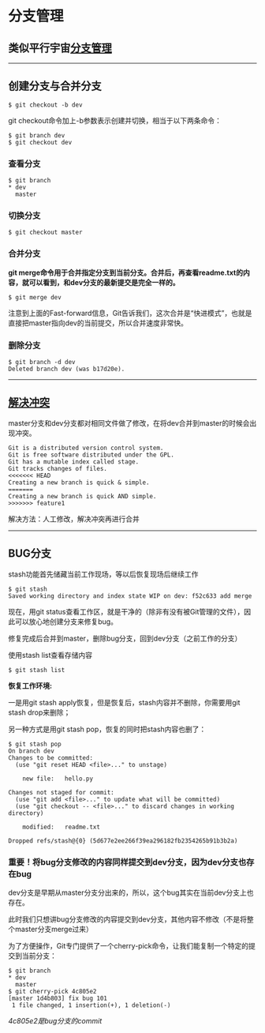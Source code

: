 # 分支管理
## 类似平行宇宙[分支管理](https://www.liaoxuefeng.com/wiki/896043488029600/896954848507552)

--------
## 创建分支与合并分支

```shell
$ git checkout -b dev
```
git checkout命令加上-b参数表示创建并切换，相当于以下两条命令：
```
$ git branch dev
$ git checkout dev
```
### 查看分支
```
$ git branch
* dev
  master
```
### 切换分支
```
$ git checkout master
```
### 合并分支
**git merge命令用于合并指定分支到当前分支。合并后，再查看readme.txt的内容，就可以看到，和dev分支的最新提交是完全一样的。**

```
$ git merge dev
```

注意到上面的Fast-forward信息，Git告诉我们，这次合并是“快进模式”，也就是直接把master指向dev的当前提交，所以合并速度非常快。

### 删除分支
```
$ git branch -d dev
Deleted branch dev (was b17d20e).
```
----
## [解决冲突](https://www.liaoxuefeng.com/wiki/896043488029600/900004111093344)
master分支和dev分支都对相同文件做了修改，在将dev合并到master的时候会出现冲突。
```shell
Git is a distributed version control system.
Git is free software distributed under the GPL.
Git has a mutable index called stage.
Git tracks changes of files.
<<<<<<< HEAD
Creating a new branch is quick & simple.
=======
Creating a new branch is quick AND simple.
>>>>>>> feature1
```
解决方法：人工修改，解决冲突再进行合并

-----

## BUG分支
stash功能首先储藏当前工作现场，等以后恢复现场后继续工作
```
$ git stash
Saved working directory and index state WIP on dev: f52c633 add merge
```
现在，用git status查看工作区，就是干净的（除非有没有被Git管理的文件），因此可以放心地创建分支来修复bug。

修复完成后合并到master，删除bug分支，回到dev分支（之前工作的分支）

使用stash list查看存储内容
```
$ git stash list
```
**恢复工作环境:**

一是用git stash apply恢复，但是恢复后，stash内容并不删除，你需要用git stash drop来删除；

另一种方式是用git stash pop，恢复的同时把stash内容也删了：
```
$ git stash pop
On branch dev
Changes to be committed:
  (use "git reset HEAD <file>..." to unstage)

	new file:   hello.py

Changes not staged for commit:
  (use "git add <file>..." to update what will be committed)
  (use "git checkout -- <file>..." to discard changes in working directory)

	modified:   readme.txt

Dropped refs/stash@{0} (5d677e2ee266f39ea296182fb2354265b91b3b2a)
```

### 重要！将bug分支修改的内容同样提交到dev分支，因为dev分支也存在bug
dev分支是早期从master分支分出来的，所以，这个bug其实在当前dev分支上也存在。

此时我们只想讲bug分支修改的内容提交到dev分支，其他内容不修改（不是将整个master分支merge过来）

为了方便操作，Git专门提供了一个cherry-pick命令，让我们能复制一个特定的提交到当前分支：
```shell
$ git branch
* dev
  master
$ git cherry-pick 4c805e2
[master 1d4b803] fix bug 101
 1 file changed, 1 insertion(+), 1 deletion(-)
```
*4c805e2是bug分支的commit*


